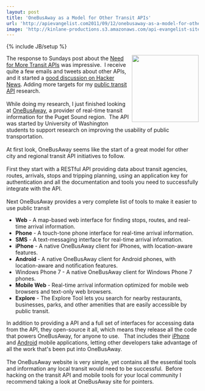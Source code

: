 ```yaml
---
layout: post
title: 'OneBusAway as a Model for Other Transit APIs'
url: 'http://apievangelist.com2011/09/12/onebusaway-as-a-model-for-other-transit-apis/'
image: 'http://kinlane-productions.s3.amazonaws.com/api-evangelist-site/blog/OneBusAway.png'
---
```

{% include JB/setup %}
<p>
     <a href="http://onebusaway.org/"><img src="http://kinlane-productions.s3.amazonaws.com/api-evangelist/onebusaway/OneBusAway.png"  width="175" align="right" /></a>The response to Sundays post about the <a title="Need for More Transit APIs" href="http://apievangelist.com/2011/09/11/the-need-for-city-transit-apis/">Need for More Transit APIs</a> was impressive.  I receive quite a few emails and tweets about other APIs, and it started a <a title="good discussion on Hacker News" href="http://news.ycombinator.com/item?id=2984807">good discussion on Hacker News</a>. Adding more targets for my <a title="public transit API" href="http://apievangelist.com/industries/public_transit.php">public transit API</a> research.<br />
     <br />
     While doing my research, I just finished looking at <a href="http://onebusaway.org/">OneBusAway</a>, a provider of real-time transit information for the Puget Sound region.  The API was started by University of Washington students to support research on improving the usability of public transportation.<br />
     <br />
     At first look, OneBusAway seems like the start of a great model for other city and regional transit API initiatives to follow. <br />
     <br />
     First they start with a RESTful API providing data about transit agencies, routes, arrivals, stops and tripping planning, using an application key for authentication and all the documentation and tools you need to successfully integrate with the API.<br />
     <br />
     Next OneBusAway provides a very complete list of tools to make it easier to use public transit
</p>
<ul >
     <li>
          <strong>Web</strong> - A map-based web interface for finding stops, routes, and real-time arrival information.
     </li>
     <li>
          <strong>Phone</strong> - A touch-tone phone interface for real-time arrival information.
     </li>
     <li>
          <strong>SMS</strong> - A text-messaging interface for real-time arrival information.
     </li>
     <li>
          <strong>iPhone</strong> - A native OneBusAway client for iPhones, with location-aware features.
     </li>
     <li>
          <strong>Android </strong>- A native OneBusAway client for Android phones, with location-aware and notification features.
     </li>
     <li>Windows Phone 7 - A native OneBusAway client for Windows Phone 7 phones.
     </li>
     <li>
          <strong>Mobile Web</strong> - Real-time arrival information optimized for mobile web browsers and text-only web browsers.
     </li>
     <li>
          <strong>Explore</strong> - The Explore Tool lets you search for nearby restaurants, businesses, parks, and other amenities that are easily accessible by public transit.
     </li>
</ul>
<p>
     In addition to providing a API and a full set of interfaces for accessing data from the API, they open-source it all, which means they release all the code that powers OneBusAway, for anyone to use.   That includes their <a title="iPhone App" href="http://code.google.com/p/onebusaway-iphone">iPhone</a> and <a title="Android App" href="http://code.google.com/p/seattle-bus-bot/">Android</a> mobile applications, letting other developers take advantage of all the work that's been put into OneBusAway.<br />
     <br />
     The OneBusAway website is very simple, yet contains all the essential tools and information any local transit would need to be successful.  Before hacking on the transit API and mobile tools for your local community I recommend taking a look at OneBusAway site for pointers.
</p>
